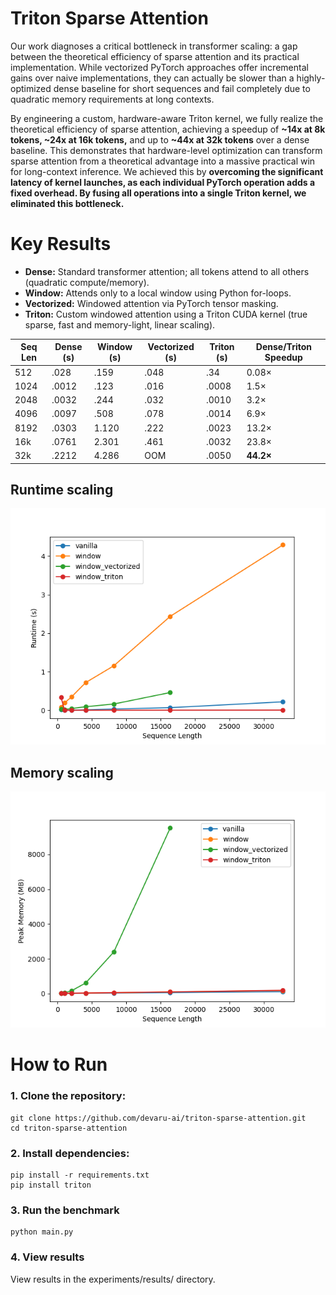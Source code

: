 # Triton Sparse Attention

Our work diagnoses a critical bottleneck in transformer scaling: a gap between the theoretical efficiency of sparse attention and its practical implementation. While vectorized PyTorch approaches offer incremental gains over naive implementations, they can actually be slower than a highly-optimized dense baseline for short sequences and fail completely due to quadratic memory requirements at long contexts. 

By engineering a custom, hardware-aware Triton kernel, we fully realize the theoretical efficiency of sparse attention, achieving a speedup of **~14x at 8k tokens, ~24x at 16k tokens,** and up to **~44x at 32k tokens** over a dense baseline. This demonstrates that hardware-level optimization can transform sparse attention from a theoretical advantage into a massive practical win for long-context inference. We achieved this by **overcoming the significant latency of kernel launches, as each individual PyTorch operation adds a fixed overhead. By fusing all operations into a single Triton kernel, we eliminated this bottleneck.**

# Key Results

- **Dense:** Standard transformer attention; all tokens attend to all others (quadratic compute/memory).
- **Window:** Attends only to a local window using Python for-loops.
- **Vectorized:** Windowed attention via PyTorch tensor masking.
- **Triton:** Custom windowed attention using a Triton CUDA kernel (true sparse, fast and memory-light, linear scaling).
  
  
| Seq Len | Dense (s) | Window (s) | Vectorized (s) | Triton (s) | Dense/Triton Speedup |
|---------|-----------|------------|----------------|------------|---------------------|
| 512     | .028      | .159       | .048           | .34        | 0.08×               |
| 1024    | .0012     | .123       | .016           | .0008      | 1.5×                |
| 2048    | .0032     | .244       | .032           | .0010      | 3.2×                |
| 4096    | .0097     | .508       | .078           | .0014      | 6.9×                |
| 8192    | .0303     | 1.120      | .222           | .0023      | 13.2×               |
| 16k     | .0761     | 2.301      | .461           | .0032      | 23.8×               |
| 32k     | .2212     | 4.286      | OOM            | .0050      | **44.2×**               |

## Runtime scaling 
![Runtime scaling](assets/runtime_scaling.png)

## Memory scaling 
![Memory scaling](assets/memory_scaling.png)

# How to Run

### 1. Clone the repository:
```
git clone https://github.com/devaru-ai/triton-sparse-attention.git
cd triton-sparse-attention
```
### 2. Install dependencies:
```
pip install -r requirements.txt
pip install triton
```

### 3. Run the benchmark
```
python main.py
```

### 4. View results 
View results in the experiments/results/ directory.

